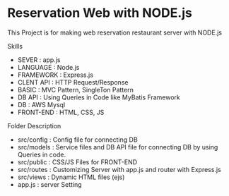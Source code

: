 # Reservation Web with NODE.js
This Project is for making web reservation restaurant server with NODE.js



Skills
- SEVER : app.js
- LANGUAGE : Node.js
- FRAMEWORK : Express.js
- CLENT API : HTTP Request/Response
- BASIC : MVC Pattern, SingleTon Pattern
- DB API : Using Queries in Code like MyBatis Framework
- DB : AWS Mysql
- FRONT-END : HTML, CSS, JS



Folder Description
- src/config : Config file for connecting DB
- src/models : Service files and DB API file for connecting DB by using Queries in code.
- src/public : CSS/JS Files for FRONT-END
- src/routes : Customizing Server with app.js and router with Express.js
- src/views : Dynamic HTML files (ejs)
- app.js : server Setting
